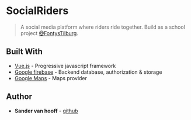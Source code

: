 # SocialRiders

> A social media platform where riders ride together.
> Build as a school project [@FontysTilburg](https://fontys.nl/tilburg/).

## Built With

* [Vue.js](https://vuejs.org/) - Progressive javascript framework
* [Google firebase](https://firebase.google.com/) - Backend database, authorization & storage
* [Google Maps](https://cloud.google.com/maps-platform/) - Maps provider


## Author

* **Sander van hooff** - [github](https://github.com/sandervanhooff1997)
